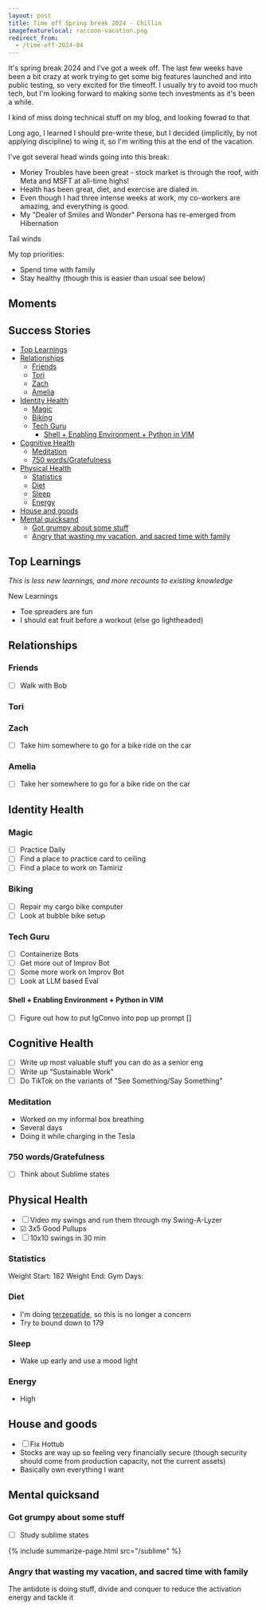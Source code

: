 ```yaml
---
layout: post
title: Time off Spring break 2024 - Chillin
imagefeaturelocal: raccoon-vacation.png
redirect_from:
  - /time-off-2024-04
---
```


It's spring break 2024 and I've got a week off. The last few weeks have been a bit crazy at work trying to get some big features launched and into public testing, so very excited for the timeoff. I usually try to avoid too much tech, but I'm looking forward to making some tech investments as it's been a while.

I kind of miss doing technical stuff on my blog, and looking fowrad to that

Long ago, I learned I should pre-write these, but I decided (implicitly, by not applying discipline) to wing it, so I'm writing this at the end of the vacation.

I've got several head winds going into this break:

- Money Troubles have been great - stock market is through the roof, with Meta and MSFT at all-time highs!
- Health has been great, diet, and exercise are dialed in.
- Even though I had three intense weeks at work, my co-workers are amazing, and everything is good.
- My "Dealer of Smiles and Wonder" Persona has re-emerged from Hibernation

Tail winds

My top priorities:

- Spend time with family
- Stay healthy (though this is easier than usual see below)

## Moments

## Success Stories

<!-- prettier-ignore-start -->
<!-- vim-markdown-toc GFM -->

- [Top Learnings](#top-learnings)
- [Relationships](#relationships)
    - [Friends](#friends)
    - [Tori](#tori)
    - [Zach](#zach)
    - [Amelia](#amelia)
- [Identity Health](#identity-health)
    - [Magic](#magic)
    - [Biking](#biking)
    - [Tech Guru](#tech-guru)
        - [Shell + Enabling Environment + Python in VIM](#shell--enabling-environment--python-in-vim)
- [Cognitive Health](#cognitive-health)
    - [Meditation](#meditation)
    - [750 words/Gratefulness](#750-wordsgratefulness)
- [Physical Health](#physical-health)
    - [Statistics](#statistics)
    - [Diet](#diet)
    - [Sleep](#sleep)
    - [Energy](#energy)
- [House and goods](#house-and-goods)
- [Mental quicksand](#mental-quicksand)
    - [Got grumpy about some stuff](#got-grumpy-about-some-stuff)
    - [Angry that wasting my vacation, and sacred time with family](#angry-that-wasting-my-vacation-and-sacred-time-with-family)

<!-- vim-markdown-toc -->
<!-- prettier-ignore-end -->

## Top Learnings

_This is less new learnings, and more recounts to existing knowledge_

New Learnings

- Toe spreaders are fun
- I should eat fruit before a workout (else go lightheaded)

## Relationships

### Friends

- ☐ Walk with Bob

### Tori

### Zach

- ☐ Take him somewhere to go for a bike ride on the car

### Amelia

- ☐ Take her somewhere to go for a bike ride on the car

## Identity Health

### Magic

- ☐ Practice Daily
- ☐ Find a place to practice card to ceiling
- ☐ Find a place to work on Tamiriz

### Biking

- ☐ Repair my cargo bike computer
- ☐ Look at bubble bike setup

### Tech Guru

- ☐ Containerize Bots
- ☐ Get more out of Improv Bot
- ☐ Some more work on Improv Bot
- ☐ Look at LLM based Eval

#### Shell + Enabling Environment + Python in VIM

- ☐ Figure out how to put IgConvo into pop up prompt []

## Cognitive Health

- ☐ Write up most valuable stuff you can do as a senior eng
- ☐ Write up "Sustainable Work"
- ☐ Do TikTok on the variants of "See Something/Say Something"

### Meditation

- Worked on my informal box breathing
- Several days
- Doing it while charging in the Tesla

### 750 words/Gratefulness

- ☐ Think about Sublime states

## Physical Health

- ☐ Video my swings and run them through my Swing-A-Lyzer
- ☑ 3x5 Good Pullups
- ☐ 10x10 swings in 30 min

### Statistics

Weight Start: 182
Weight End:
Gym Days:

### Diet

- I'm doing [terzepatide](/terzepatide), so this is no longer a concern
- Try to bound down to 179

### Sleep

- Wake up early and use a mood light

### Energy

- High

## House and goods

- ☐ Fix Hottub
- Stocks are way up so feeling very financially secure (though security should come from production capacity, not the current assets)
- Basically own everything I want

## Mental quicksand

### Got grumpy about some stuff

- ☐ Study sublime states

{% include summarize-page.html src="/sublime" %}

### Angry that wasting my vacation, and sacred time with family

The antidote is doing stuff, divide and conquer to reduce the activation energy and tackle it
